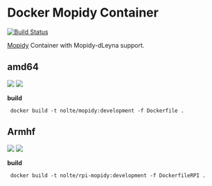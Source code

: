 # Docker Mopidy Container

[![Build Status](https://travis-ci.org/nolte/docker-mopidy.svg?branch=master)](https://travis-ci.org/nolte/docker-mopidy)

[Mopidy](https://github.com/mopidy/mopidy) Container with Mopidy-dLeyna support.


## amd64
[![](https://images.microbadger.com/badges/image/nolte/mopidy.svg)](https://microbadger.com/images/nolte/mopidy "Get your own image badge on microbadger.com")
[![](https://images.microbadger.com/badges/version/nolte/mopidy.svg)](https://microbadger.com/images/nolte/mopidy "Get your own version badge on microbadger.com")

**build**
```
 docker build -t nolte/mopidy:development -f Dockerfile .
```


## Armhf
[![](https://images.microbadger.com/badges/image/nolte/rpi-mopidy.svg)](https://microbadger.com/images/nolte/rpi-mopidy "Get your own image badge on microbadger.com")
[![](https://images.microbadger.com/badges/version/nolte/rpi-mopidy.svg)](https://microbadger.com/images/nolte/rpi-mopidy "Get your own version badge on microbadger.com")

**build**
```
 docker build -t nolte/rpi-mopidy:development -f DockerfileRPI .
```
